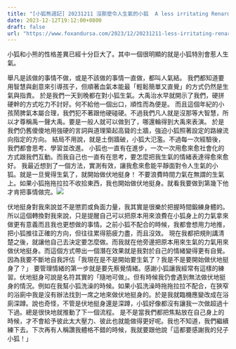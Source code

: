 ```yaml
---
title: "[小狐熊週記] 20231211 沒那麼令人生氣的小狐  A less irritating Renard"
date: 2023-12-12T19:12:00+0800
draft: false
url: "https://www.foxandursa.com/2023/12/20231211-less-irritating-renard.html"
---
```


小狐和小熊的性格差異已經十分巨大了。其中一個很明顯的就是小狐特別會惹人生氣。

舉凡是該做的事情不做，或是不該做的事情一直做，都叫人氣結。 我們都知道要用智慧與創意來引導孩子，但順著血氣本能最「輕鬆簡單又直覺」的方式仍然是生氣與指責。 於是我們一天到晚都在對小狐生氣。大禹治水早就開示了我們，硬拼硬幹的方式吃力不討好。何不給他一個出口，順性而為便是。 而且這個年紀的小孩鬧脾氣本屬合理，我們犯不著跟他硬碰硬。不過我們凡人就是沒那等大智慧，所以才尊稱禹一聲大禹。要是一般人就可以做到了，哪還輪得到大禹來表演。 於是我們仍舊傻傻地用強硬的言詞與道理築起高聳的土牆，強迫小狐照著設定的路線流向指定的方向。 結局不用說，就是土倒牆破，小狐大氾濫。不過每一次經驗後，我們都會思考、學習並改進。 小狐也一直有在進步，一次一次用愈來愈社會化的方式跟我們互動。而我自己也一直有在思考，要怎麼把我生氣的情緒表達得愈來愈好。 我最近想到了一個方法，實測有效，讓我愈來愈能平靜面對令人生氣的小狐。就是一旦覺得生氣了，就開始做伏地挺身！ 不要浪費時間力氣在無謂的生氣上。如果小狐拖拖拉拉不收拾東西，我也開始做伏地挺身。就看我要做到第幾下他才肯把事情做完。![]($https://blogger.googleusercontent.com/img/a/AVvXsEiCcchLiaOTWnfvgNUAxBJGSMBUdWehRi9jfgI7eBMRyIydl95kt8hH0qIZgLCqxhMtakgdEparzL_eDXeOFwj975fmzPjtoA4Aqv5Ea-LZiBUwT4q_sftWXeQ0LihoALU0mICEtuhAgmzYa587rt53fFUoL962_jzJ0yCYeR8Xmqxwx1NQYwWjhIxzy3Y=w400-h400)



伏地挺身對我來說並不是懲罰或負面力量，我其實是很樂於把握時間鍛練身體的。 所以這個轉換對我來說，只是提醒自己可以把原本用來浪費在小狐身上的力氣拿來做更有意義而且我也更想做的事情。之前小狐不配合的時候，我都會想用力地推，把小狐推往正確的方向，但往往累得筋疲力盡，而且沒效。 現在我都把規則講清楚之後，就讓他自己去決定要怎麼做。而我就在他旁邊把原本用來生氣的力氣用來做伏地挺身。而這個方式帶出一個潛在效果就是我對於自己的情緒變得更有自覺。 因為我要不斷地自我評估「我現在是不是開始要生氣了？我是不是要開始做伏地挺身了？」 要管理情緒的第一步就是要先察覺情緒。感謝小狐讓我經常有這樣的練習。伏地挺身可說是名符其實的「隨地可做」。但有時候我仍會遇到無法做伏地挺身的情況。例如在我幫小狐洗澡的時候。如果小狐洗澡時拖拖拉拉不配合，在狹窄的浴廁中我是沒有辦法找到一席之地來做伏地挺身的。於是我就臨機應變改成在浴廁深蹲。說也奇怪，不管是伏地挺身還是深蹲，小狐好像都沒有讓我一次做超過十下過。總是很快地就推動了下一個流程。 是不是當我們都把焦點放在自己身上的時候，才不會給予彼此太大壓力、彼此也就能做得更好呢。我也不知道，我們繼續練下去。下次再有人稱讚我體格不錯的時候，我就要跟他說「這都要感謝我的兒子小狐！」
